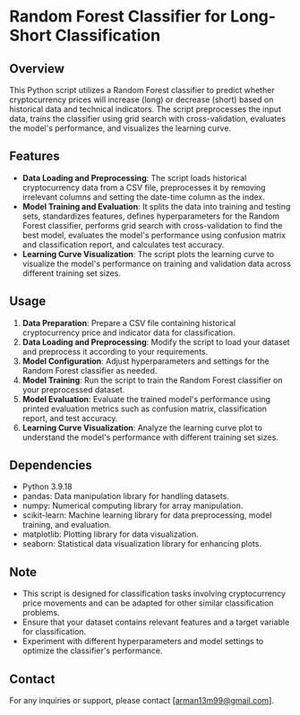 # Random Forest Classifier for Long-Short Classification

## Overview
This Python script utilizes a Random Forest classifier to predict whether cryptocurrency prices will increase (long) or decrease (short) based on historical data and technical indicators. The script preprocesses the input data, trains the classifier using grid search with cross-validation, evaluates the model's performance, and visualizes the learning curve.

## Features
- **Data Loading and Preprocessing**: The script loads historical cryptocurrency data from a CSV file, preprocesses it by removing irrelevant columns and setting the date-time column as the index.
- **Model Training and Evaluation**: It splits the data into training and testing sets, standardizes features, defines hyperparameters for the Random Forest classifier, performs grid search with cross-validation to find the best model, evaluates the model's performance using confusion matrix and classification report, and calculates test accuracy.
- **Learning Curve Visualization**: The script plots the learning curve to visualize the model's performance on training and validation data across different training set sizes.

## Usage
1. **Data Preparation**: Prepare a CSV file containing historical cryptocurrency price and indicator data for classification.
2. **Data Loading and Preprocessing**: Modify the script to load your dataset and preprocess it according to your requirements.
3. **Model Configuration**: Adjust hyperparameters and settings for the Random Forest classifier as needed.
4. **Model Training**: Run the script to train the Random Forest classifier on your preprocessed dataset.
5. **Model Evaluation**: Evaluate the trained model's performance using printed evaluation metrics such as confusion matrix, classification report, and test accuracy.
6. **Learning Curve Visualization**: Analyze the learning curve plot to understand the model's performance with different training set sizes.

## Dependencies
- Python 3.9.18
- pandas: Data manipulation library for handling datasets.
- numpy: Numerical computing library for array manipulation.
- scikit-learn: Machine learning library for data preprocessing, model training, and evaluation.
- matplotlib: Plotting library for data visualization.
- seaborn: Statistical data visualization library for enhancing plots.

## Note
- This script is designed for classification tasks involving cryptocurrency price movements and can be adapted for other similar classification problems.
- Ensure that your dataset contains relevant features and a target variable for classification.
- Experiment with different hyperparameters and model settings to optimize the classifier's performance.

## Contact
For any inquiries or support, please contact [arman13m99@gmail.com].

